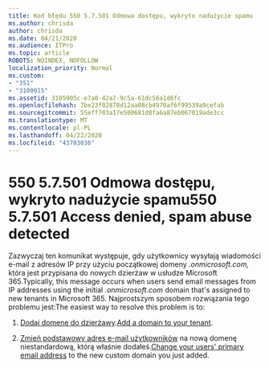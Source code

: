 ```yaml
---
title: Kod błędu 550 5.7.501 Odmowa dostępu, wykryto nadużycie spamu
ms.author: chrisda
author: chrisda
ms.date: 04/21/2020
ms.audience: ITPro
ms.topic: article
ROBOTS: NOINDEX, NOFOLLOW
localization_priority: Normal
ms.custom:
- "351"
- "3100015"
ms.assetid: 3105905c-e7a0-42a7-9c5a-61dc56a1d6fc
ms.openlocfilehash: 7be23f02878d12aa08cb4970af6f99539a9cefab
ms.sourcegitcommit: 55eff703a17e500681d8fa6a87eb067019ade3cc
ms.translationtype: MT
ms.contentlocale: pl-PL
ms.lasthandoff: 04/22/2020
ms.locfileid: "43703036"
---
```

# <a name="550-57501-access-denied-spam-abuse-detected"></a><span data-ttu-id="c6588-102">550 5.7.501 Odmowa dostępu, wykryto nadużycie spamu</span><span class="sxs-lookup"><span data-stu-id="c6588-102">550 5.7.501 Access denied, spam abuse detected</span></span>

<span data-ttu-id="c6588-103">Zazwyczaj ten komunikat występuje, gdy użytkownicy wysyłają wiadomości e-mail z adresów IP przy użyciu początkowej domeny *.onmicrosoft.com,* która jest przypisana do nowych dzierżaw w usłudze Microsoft 365.</span><span class="sxs-lookup"><span data-stu-id="c6588-103">Typically, this message occurs when users send email messages from IP addresses using the initial *.onmicrosoft.com* domain that's assigned to new tenants in Microsoft 365.</span></span> <span data-ttu-id="c6588-104">Najprostszym sposobem rozwiązania tego problemu jest:</span><span class="sxs-lookup"><span data-stu-id="c6588-104">The easiest way to resolve this problem is to:</span></span>

1. <span data-ttu-id="c6588-105">[Dodaj domenę do dzierżawy](https://docs.microsoft.com//office365/admin/setup/add-domain).</span><span class="sxs-lookup"><span data-stu-id="c6588-105">[Add a domain to your tenant](https://docs.microsoft.com//office365/admin/setup/add-domain).</span></span>

2. <span data-ttu-id="c6588-106">[Zmień podstawowy adres e-mail użytkowników](https://docs.microsoft.com//office365/admin/add-users/change-a-user-name-and-email-address) na nową domenę niestandardową, którą właśnie dodałeś.</span><span class="sxs-lookup"><span data-stu-id="c6588-106">[Change your users' primary email address](https://docs.microsoft.com//office365/admin/add-users/change-a-user-name-and-email-address) to the new custom domain you just added.</span></span>
